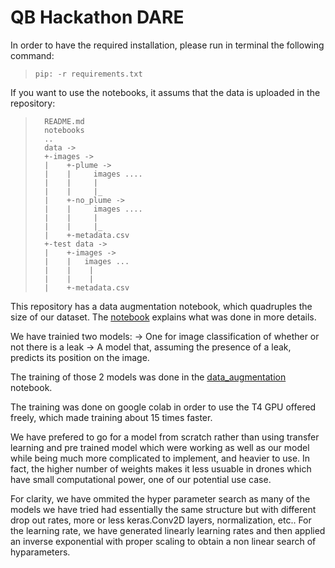 # QB Hackathon DARE

In order to have the required installation, please run in terminal the following command:

> ```pip: -r requirements.txt```

If you want to use the notebooks, it assums that the data is uploaded in the repository:

>       README.md
>       notebooks
>       ..
>       data ->
>       +-images ->
>       |    +-plume ->
>       |    |     images ....
>       |    |     |
>       |    |     |_
>       |    +-no_plume ->
>       |    |     images ....
>       |    |     |
>       |    |     |_
>       |    +-metadata.csv
>       +-test data ->
>       |    +-images ->
>       |    |   images ...
>       |    |    |
>       |    |    |
>       |    +-metadata.csv

This repository has a data augmentation notebook, which quadruples the size of our dataset. The [notebook](data_augmentation.ipynb) explains what was done in more details.

We have trainied two models:
-> One for image classification of whether or not there is a leak
-> A model that, assuming the presence of a leak, predicts its position on the image.

The training of those 2 models was done in the [data_augmentation](model_training.ipynb) notebook.

The training was done on google colab in order to use the T4 GPU offered freely, which made training about 15 times faster.

We have prefered to go for a model from scratch rather than using transfer learning and pre trained model which were working as well as our model while being much more complicated to implement, and heavier to use. In fact, the higher number of weights makes it less usuable in drones which have small computational power, one of our potential use case.

For clarity, we have ommited the hyper parameter search as many of the models we have tried had essentially the same structure but with different drop out rates, more or less keras.Conv2D layers, normalization, etc..
For the learning rate, we have generated linearly learning rates and then applied an inverse exponential with proper scaling to obtain a non linear search of hyparameters.

